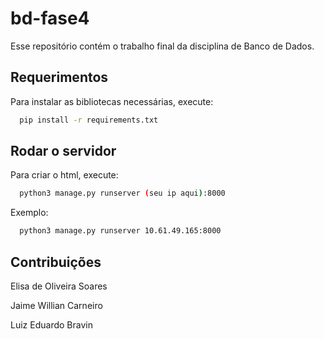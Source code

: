 # bd-fase4
Esse repositório contém o trabalho final da disciplina de Banco de Dados.

## Requerimentos

Para instalar as bibliotecas necessárias, execute:
```bash
  pip install -r requirements.txt
```

## Rodar o servidor

Para criar o html, execute:
```bash
  python3 manage.py runserver (seu ip aqui):8000 
```
Exemplo:
```bash
  python3 manage.py runserver 10.61.49.165:8000 
```

## Contribuições

Elisa de Oliveira Soares

Jaime Willian Carneiro

Luiz Eduardo Bravin
